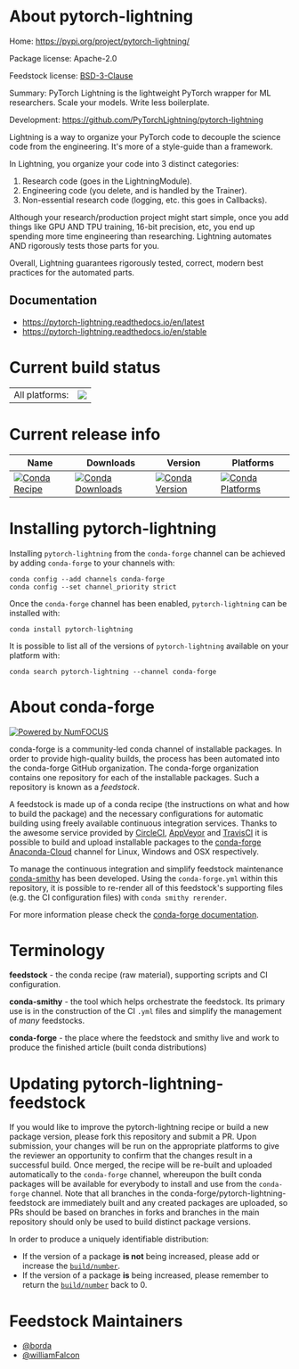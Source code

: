 About pytorch-lightning
=======================

Home: https://pypi.org/project/pytorch-lightning/

Package license: Apache-2.0

Feedstock license: [BSD-3-Clause](https://github.com/conda-forge/pytorch-lightning-feedstock/blob/master/LICENSE.txt)

Summary: PyTorch Lightning is the lightweight PyTorch wrapper for ML researchers. Scale your models. Write less boilerplate.

Development: https://github.com/PyTorchLightning/pytorch-lightning

Lightning is a way to organize your PyTorch code to decouple the science code from the engineering.
 It's more of a style-guide than a framework.

In Lightning, you organize your code into 3 distinct categories:

1. Research code (goes in the LightningModule).
2. Engineering code (you delete, and is handled by the Trainer).
3. Non-essential research code (logging, etc. this goes in Callbacks).

Although your research/production project might start simple, once you add things like GPU AND TPU training,
 16-bit precision, etc, you end up spending more time engineering than researching.
 Lightning automates AND rigorously tests those parts for you.

Overall, Lightning guarantees rigorously tested, correct, modern best practices for the automated parts.

Documentation
-------------
- https://pytorch-lightning.readthedocs.io/en/latest
- https://pytorch-lightning.readthedocs.io/en/stable


Current build status
====================


<table><tr><td>All platforms:</td>
    <td>
      <a href="https://dev.azure.com/conda-forge/feedstock-builds/_build/latest?definitionId=9943&branchName=master">
        <img src="https://dev.azure.com/conda-forge/feedstock-builds/_apis/build/status/pytorch-lightning-feedstock?branchName=master">
      </a>
    </td>
  </tr>
</table>

Current release info
====================

| Name | Downloads | Version | Platforms |
| --- | --- | --- | --- |
| [![Conda Recipe](https://img.shields.io/badge/recipe-pytorch--lightning-green.svg)](https://anaconda.org/conda-forge/pytorch-lightning) | [![Conda Downloads](https://img.shields.io/conda/dn/conda-forge/pytorch-lightning.svg)](https://anaconda.org/conda-forge/pytorch-lightning) | [![Conda Version](https://img.shields.io/conda/vn/conda-forge/pytorch-lightning.svg)](https://anaconda.org/conda-forge/pytorch-lightning) | [![Conda Platforms](https://img.shields.io/conda/pn/conda-forge/pytorch-lightning.svg)](https://anaconda.org/conda-forge/pytorch-lightning) |

Installing pytorch-lightning
============================

Installing `pytorch-lightning` from the `conda-forge` channel can be achieved by adding `conda-forge` to your channels with:

```
conda config --add channels conda-forge
conda config --set channel_priority strict
```

Once the `conda-forge` channel has been enabled, `pytorch-lightning` can be installed with:

```
conda install pytorch-lightning
```

It is possible to list all of the versions of `pytorch-lightning` available on your platform with:

```
conda search pytorch-lightning --channel conda-forge
```


About conda-forge
=================

[![Powered by
NumFOCUS](https://img.shields.io/badge/powered%20by-NumFOCUS-orange.svg?style=flat&colorA=E1523D&colorB=007D8A)](https://numfocus.org)

conda-forge is a community-led conda channel of installable packages.
In order to provide high-quality builds, the process has been automated into the
conda-forge GitHub organization. The conda-forge organization contains one repository
for each of the installable packages. Such a repository is known as a *feedstock*.

A feedstock is made up of a conda recipe (the instructions on what and how to build
the package) and the necessary configurations for automatic building using freely
available continuous integration services. Thanks to the awesome service provided by
[CircleCI](https://circleci.com/), [AppVeyor](https://www.appveyor.com/)
and [TravisCI](https://travis-ci.com/) it is possible to build and upload installable
packages to the [conda-forge](https://anaconda.org/conda-forge)
[Anaconda-Cloud](https://anaconda.org/) channel for Linux, Windows and OSX respectively.

To manage the continuous integration and simplify feedstock maintenance
[conda-smithy](https://github.com/conda-forge/conda-smithy) has been developed.
Using the ``conda-forge.yml`` within this repository, it is possible to re-render all of
this feedstock's supporting files (e.g. the CI configuration files) with ``conda smithy rerender``.

For more information please check the [conda-forge documentation](https://conda-forge.org/docs/).

Terminology
===========

**feedstock** - the conda recipe (raw material), supporting scripts and CI configuration.

**conda-smithy** - the tool which helps orchestrate the feedstock.
                   Its primary use is in the construction of the CI ``.yml`` files
                   and simplify the management of *many* feedstocks.

**conda-forge** - the place where the feedstock and smithy live and work to
                  produce the finished article (built conda distributions)


Updating pytorch-lightning-feedstock
====================================

If you would like to improve the pytorch-lightning recipe or build a new
package version, please fork this repository and submit a PR. Upon submission,
your changes will be run on the appropriate platforms to give the reviewer an
opportunity to confirm that the changes result in a successful build. Once
merged, the recipe will be re-built and uploaded automatically to the
`conda-forge` channel, whereupon the built conda packages will be available for
everybody to install and use from the `conda-forge` channel.
Note that all branches in the conda-forge/pytorch-lightning-feedstock are
immediately built and any created packages are uploaded, so PRs should be based
on branches in forks and branches in the main repository should only be used to
build distinct package versions.

In order to produce a uniquely identifiable distribution:
 * If the version of a package **is not** being increased, please add or increase
   the [``build/number``](https://docs.conda.io/projects/conda-build/en/latest/resources/define-metadata.html#build-number-and-string).
 * If the version of a package **is** being increased, please remember to return
   the [``build/number``](https://docs.conda.io/projects/conda-build/en/latest/resources/define-metadata.html#build-number-and-string)
   back to 0.

Feedstock Maintainers
=====================

* [@borda](https://github.com/borda/)
* [@williamFalcon](https://github.com/williamFalcon/)

